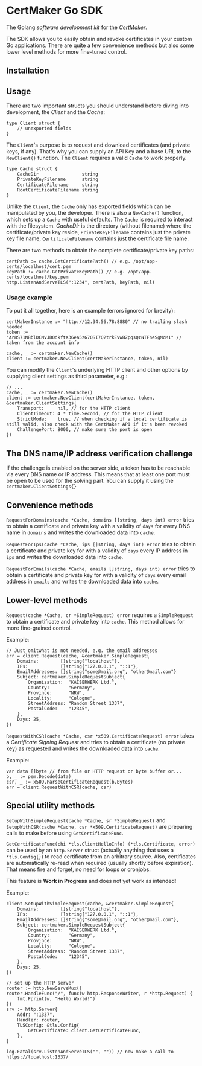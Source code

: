 # CertMaker Go SDK

The Golang *software development kit* for the *[CertMaker](https://github.com/KaiserWerk/CertMaker)*.

The SDK allows you to easily obtain and revoke certificates in your custom Go applications. There are quite a few
convenience methods but also some lower level methods for more fine-tuned control.

## Installation



## Usage

There are two important structs you should understand before diving into development, the *Client* and the *Cache*:

```golang
type Client struct {
	// unexported fields
}
```

The ``Client``'s purpose is to request and download certificates (and private keys, if any). That's why you can supply
an API Key and a base URL to the ``NewClient()`` function. The ``Client`` requires a valid ``Cache`` to work
properly.


```golang
type Cache struct {
    CacheDir                string
    PrivateKeyFilename      string
    CertificateFilename     string
    RootCertificateFilename string
}
```

Unlike the ``Client``, the ``Cache`` only has exported fields which can be manipulated by you, the developer.
There is also a ``NewCache()`` function, which sets up a ``Cache`` with useful defaults. The ``Cache`` is required
to interact with the filesystem. *CacheDir* is the directory (without filename) where the certificate/private key reside, 
``PrivateKeyFilename`` contains just the private key file name, ``CertificateFilename`` contains just the
certificate file name.


There are two methods to obtain the complete certificate/private key paths:
```golang
certPath := cache.GetCertificatePath() // e.g. /opt/app-certs/localhost/cert.pem
keyPath := cache.GetPrivateKeyPath() // e.g. /opt/app-certs/localhost/key.pem
http.ListenAndServeTLS(":1234", certPath, keyPath, nil)
```

### Usage example
To put it all together, here is an example (errors ignored for brevity):
```golang
certMakerInstance := "http://12.34.56.78:8880" // no trailing slash needed
token := "Ar8S71NBblDCMVJD0dkftX36ea5zG7QSI7Q2trkEVwBZpqsQzNTFneSgMcM1" // taken from the account info

cache, _ := certmaker.NewCache()
client := certmaker.NewClient(certMakerInstance, token, nil)
```
You can modify the ``Client``'s underlying HTTP client and other options by supplying client settings as third
parameter, e.g.:

```golang
// ...
cache, _ := certmaker.NewCache()
client := certmaker.NewClient(certMakerInstance, token, &certmaker.ClientSettings{
    Transport:     nil, // for the HTTP client
    ClientTimeout: 4 * time.Second, // for the HTTP client
    StrictMode:    true, // when checking if a local certificate is still valid, also check with the CertMaker API if it's been revoked
    ChallengePort: 8000, // make sure the port is open
})
```

## The DNS name/IP address verification challenge

If the challenge is enabled on the server side, a token has to be reachable via every DNS name or IP
address. This means that at least one port must be open to be used for the solving part. You can supply
it using the ``certmaker.ClientSettings{}``

## Convenience methods

``RequestForDomains(cache *Cache, domains []string, days int) error`` tries to obtain a 
certificate and private key with a validity of ``days`` for every DNS name in ``domains`` and writes the 
downloaded data into ``cache``.

``RequestForIps(cache *Cache, ips []string, days int) error`` tries to obtain a
certificate and private key for with a validity of ``days`` every IP address in ``ips`` and writes the
downloaded data into ``cache``.

``RequestForEmails(cache *Cache, emails []string, days int) error`` tries to obtain a
certificate and private key for with a validity of ``days`` every email address in ``emails`` and writes the
downloaded data into ``cache``.

## Lower-level methods

``Request(cache *Cache, cr *SimpleRequest) error`` requires a ``SimpleRequest`` to obtain
a certificate and private key into ``cache``. This method allows for more fine-grained control.

Example:
```golang
// Just omitwhat is not needed, e.g. the email addresses
err = client.Request(cache, &certmaker.SimpleRequest{
    Domains:        []string{"localhost"},
    IPs:            []string{"127.0.0.1", "::1"},
    EmailAddresses: []string{"some@mail.org", "other@mail.com"}
    Subject: certmaker.SimpleRequestSubject{
        Organization:  "KAISERWERK Ltd.",
        Country:       "Germany",
        Province:      "NRW",
        Locality:      "Cologne",
        StreetAddress: "Random Street 1337",
        PostalCode:    "12345",
    },
    Days: 25,
})
```

``RequestWithCSR(cache *Cache, csr *x509.CertificateRequest) error`` takes a *Certificate Signing Request*
and tries to obtain a certificate (no private key) as requested and writes the
downloaded data into ``cache``.

Example:
```golang
var data []byte // from file or HTTP request or byte buffer or...
b, _ := pem.Decode(data)
csr, _ := x509.ParseCertificateRequest(b.Bytes)
err = client.RequestWithCSR(cache, csr)
```

## Special utility methods

``SetupWithSimpleRequest(cache *Cache, sr *SimpleRequest)`` and 
``SetupWithCSR(cache *Cache, csr *x509.CertificateRequest)`` are preparing calls to make 
before using ``GetCertificateFunc``.

``GetCertificateFunc(chi *tls.ClientHelloInfo) (*tls.Certificate, error)`` can be used by an 
``http.Server`` struct (actually anything that uses a ``*tls.Config{}``) to read certificate 
from an arbitrary source. Also, certificates are automatically re-read when required (usually shortly 
before expiration). That means fire and forget, no need for loops or cronjobs.

This feature is __Work in Progress__ and does not yet work as intended!

Example: 
```golang
client.SetupWithSimpleRequest(cache, &certmaker.SimpleRequest{
    Domains:        []string{"localhost"},
    IPs:            []string{"127.0.0.1", "::1"},
    EmailAddresses: []string{"some@mail.org", "other@mail.com"},
    Subject: certmaker.SimpleRequestSubject{
        Organization:  "KAISERWERK Ltd.",
        Country:       "Germany",
        Province:      "NRW",
        Locality:      "Cologne",
        StreetAddress: "Random Street 1337",
        PostalCode:    "12345",
    },
    Days: 25,
})

// set up the HTTP server
router := http.NewServeMux()
router.HandleFunc("/", func(w http.ResponseWriter, r *http.Request) {
    fmt.Fprint(w, "Hello World!")
})
srv := http.Server{
    Addr: ":1337",
    Handler: router,
    TLSConfig: &tls.Config{
        GetCertificate: client.GetCertificateFunc,
    }, 
}

log.Fatal(srv.ListenAndServeTLS("", "")) // now make a call to https://localhost:1337/
```